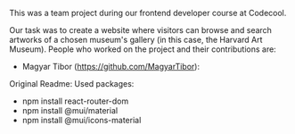 This was a team project during our frontend developer course at Codecool.

Our task was to create a website where visitors can browse and search artworks of a chosen museum's gallery (in this case, the Harvard Art Museum).
People who worked on the project and their contributions are:

- Magyar Tibor (https://github.com/MagyarTibor):

Original Readme:
Used packages:

- npm install react-router-dom
- npm install @mui/material
- npm install @mui/icons-material
